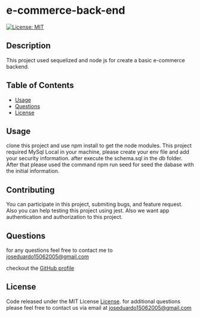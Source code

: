 # e-commerce-back-end

[![License: MIT](https://img.shields.io/badge/License-MIT-yellow.svg)](https://opensource.org/licenses/MIT)

## Description

This project used sequelized and node js for create a basic e-commerce backend.

## Table of Contents

- [Usage](#usage)
- [Questions](#questions)
- [License](#license)

## Usage

clone this project and use npm install to get the node modules. This project required MySql Local in your machine, please create your env file and add your security information. after execute the schema.sql in the db folder. After that please used the command npm run seed for seed the dabase with the initial information.

## Contributing

You can participate in this project, submiting bugs, and feature request. Also you can help testing this project using jest. Also we want app authentication and authorization to this project.

## Questions

for any questions feel free to contact me to joseduardo15062005@gmail.com

checkout the [GitHub profile](https://github.com/joseduardo15062005)

## License

Code released under the MIT License [License](https://choosealicense.com/licenses/mit/).
for additional questions please feel free to contact us via email at joseduardo15062005@gmail.com
